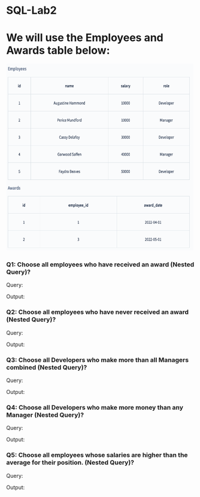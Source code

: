 # SQL-Lab2

# We will use the Employees and Awards table below:

 <img src="Lab2.png" width="500" height="500">

### Q1: Choose all employees who have received an award (Nested Query)?
Query:

Output:
 

### Q2: Choose all employees who have never received an award (Nested Query)?
Query:

Output:

 
### Q3: Choose all Developers who make more than all Managers combined (Nested Query)?
Query:

Output:

 
### Q4: Choose all Developers who make more money than any Manager (Nested Query)?
Query:

Output:

 
### Q5: Choose all employees whose salaries are higher than the average for their position. (Nested Query)?
Query:

Output:
